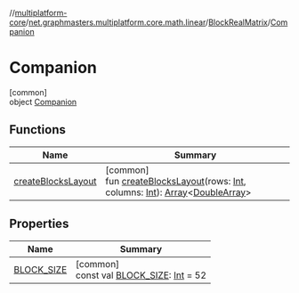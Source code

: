 //[multiplatform-core](../../../../index.md)/[net.graphmasters.multiplatform.core.math.linear](../../index.md)/[BlockRealMatrix](../index.md)/[Companion](index.md)

# Companion

[common]\
object [Companion](index.md)

## Functions

| Name | Summary |
|---|---|
| [createBlocksLayout](create-blocks-layout.md) | [common]<br>fun [createBlocksLayout](create-blocks-layout.md)(rows: [Int](https://kotlinlang.org/api/latest/jvm/stdlib/kotlin/-int/index.html), columns: [Int](https://kotlinlang.org/api/latest/jvm/stdlib/kotlin/-int/index.html)): [Array](https://kotlinlang.org/api/latest/jvm/stdlib/kotlin/-array/index.html)&lt;[DoubleArray](https://kotlinlang.org/api/latest/jvm/stdlib/kotlin/-double-array/index.html)&gt; |

## Properties

| Name | Summary |
|---|---|
| [BLOCK_SIZE](-b-l-o-c-k_-s-i-z-e.md) | [common]<br>const val [BLOCK_SIZE](-b-l-o-c-k_-s-i-z-e.md): [Int](https://kotlinlang.org/api/latest/jvm/stdlib/kotlin/-int/index.html) = 52 |

